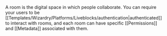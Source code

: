 A room is the digital space in which people collaborate. You can require your users to be [[Templates/Wizardry/Platforms/Liveblocks/authentication|authenticated]] to interact with rooms, and each room can have specific [[Permissions]] and [[Metadata]] associated with them.